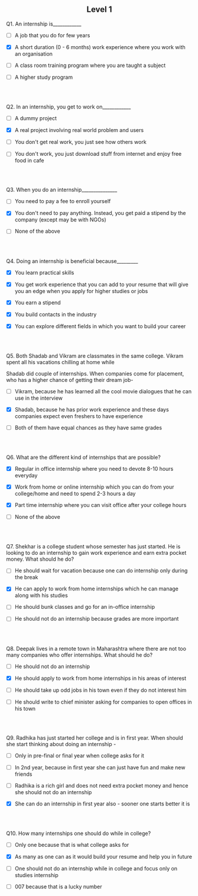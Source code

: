 <br/>
<h2  align="center">Level 1</h2>

  

Q1. An internship is____________

  

- [ ] A job that you do for few years

-  [x] A short duration (0 - 6 months) work experience where you work with an organisation

- [ ] A class room training program where you are taught a subject

- [ ] A higher study program

<br  />

<br  />

  

Q2. In an internship, you get to work on____________

  

- [ ] A dummy project

-  [x] A real project involving real world problem and users

- [ ] You don't get real work, you just see how others work

- [ ] You don't work, you just download stuff from internet and enjoy free food in cafe

<br  />

<br  />

  

Q3. When you do an internship_______________

  

- [ ] You need to pay a fee to enroll yourself

-  [x] You don't need to pay anything. Instead, you get paid a stipend by the company (except may be with NGOs)

- [ ] None of the above

<br  />

<br  />

  

Q4. Doing an internship is beneficial because_________

  

-  [x] You learn practical skills

-  [x] You get work experience that you can add to your resume that will give you an edge when you apply for higher studies or jobs

-  [x] You earn a stipend

-  [x] You build contacts in the industry

-  [x] You can explore different fields in which you want to build your career

<br  />

<br  />

  

Q5. Both Shadab and Vikram are classmates in the same college. Vikram spent all his vacations chilling at home while

Shadab did couple of internships. When companies come for placement, who has a higher chance of getting their dream job-

  

- [ ] Vikram, because he has learned all the cool movie dialogues that he can use in the interview

-  [x] Shadab, because he has prior work experience and these days companies expect even freshers to have experience

- [ ] Both of them have equal chances as they have same grades

<br  />

<br  />

  

Q6. What are the different kind of internships that are possible?

  

-  [x] Regular in office internship where you need to devote 8-10 hours everyday

-  [x] Work from home or online internship which you can do from your college/home and need to spend 2-3 hours a day

-  [x] Part time internship where you can visit office after your college hours

- [ ] None of the above

<br  />

<br  />

  

Q7. Shekhar is a college student whose semester has just started. He is looking to do an internship to gain work experience and earn extra pocket money. What should he do?

  

- [ ] He should wait for vacation because one can do internship only during the break

-  [x] He can apply to work from home internships which he can manage along with his studies

- [ ] He should bunk classes and go for an in-office internship

- [ ] He should not do an internship because grades are more important

<br  />

<br  />

  

Q8. Deepak lives in a remote town in Maharashtra where there are not too many companies who offer internships. What should he do?

  

- [ ] He should not do an internship

-  [x] He should apply to work from home internships in his areas of interest

- [ ] He should take up odd jobs in his town even if they do not interest him

- [ ] He should write to chief minister asking for companies to open offices in his town

<br  />

<br  />

  

Q9. Radhika has just started her college and is in first year. When should she start thinking about doing an internship -

  

- [ ] Only in pre-final or final year when college asks for it

- [ ] In 2nd year, because in first year she can just have fun and make new friends

- [ ] Radhika is a rich girl and does not need extra pocket money and hence she should not do an internship

-  [x] She can do an internship in first year also - sooner one starts better it is

<br  />

<br  />

  

Q10. How many internships one should do while in college?

  

- [ ] Only one because that is what college asks for

-  [x] As many as one can as it would build your resume and help you in future

- [ ] One should not do an internship while in college and focus only on studies internship

- [ ] 007 because that is a lucky number